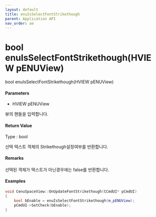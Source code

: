 ```yaml
---
layout: default
title: enuIsSelectFontStrikethough
parent: Application API
nav_order: ae
---
```

# bool enuIsSelectFontStrikethough\(HVIEW pENUView\)

bool enuIsSelectFontStrikethough\(HVIEW pENUView\)

#### Parameters

* HVIEW pENUView

뷰의 핸들을 입력합니다.

#### Return Value

Type : bool

선택 텍스트 객체의 Strikethough설정여부를 반환합니다.

#### Remarks

선택된 객체가 텍스트가 아닌경우에는 false를 반환합니다.

#### Examples

```cpp
void CenuSpaceView::OnUpdateFontStrikethough(CCmdUI* pCmdUI)
{
	bool bEnable = enuIsSelectFontStrikethough(m_pENUView);
	pCmdUI->SetCheck(bEnable);
}
```



